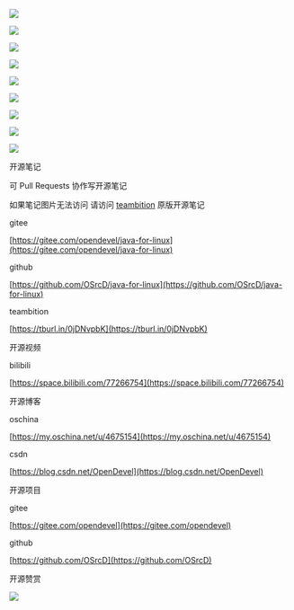 

![](https://tcs.teambition.net/storage/3122368a39aa9e76c452c6c91c0d71c31b04?Signature=eyJhbGciOiJIUzI1NiIsInR5cCI6IkpXVCJ9.eyJBcHBJRCI6IjU5Mzc3MGZmODM5NjMyMDAyZTAzNThmMSIsIl9hcHBJZCI6IjU5Mzc3MGZmODM5NjMyMDAyZTAzNThmMSIsIl9vcmdhbml6YXRpb25JZCI6IiIsImV4cCI6MTYxMzg4MzIxMSwiaWF0IjoxNjEzMjc4NDExLCJyZXNvdXJjZSI6Ii9zdG9yYWdlLzMxMjIzNjhhMzlhYTllNzZjNDUyYzZjOTFjMGQ3MWMzMWIwNCJ9.HoSdVBGG2vIf2sOYkZP3-uVAq0xQt0NDI7z740FvUNw&download=image.png "")

![](https://tcs.teambition.net/storage/3122a7742c4325d66235ed6cfabe827f158d?Signature=eyJhbGciOiJIUzI1NiIsInR5cCI6IkpXVCJ9.eyJBcHBJRCI6IjU5Mzc3MGZmODM5NjMyMDAyZTAzNThmMSIsIl9hcHBJZCI6IjU5Mzc3MGZmODM5NjMyMDAyZTAzNThmMSIsIl9vcmdhbml6YXRpb25JZCI6IiIsImV4cCI6MTYxMzg4MzIxMSwiaWF0IjoxNjEzMjc4NDExLCJyZXNvdXJjZSI6Ii9zdG9yYWdlLzMxMjJhNzc0MmM0MzI1ZDY2MjM1ZWQ2Y2ZhYmU4MjdmMTU4ZCJ9.1HNC6JKxvBDkkpS4LBgsJ14kLe7ZIxdyx0vT17a1KpY&download=image.png "")

![](https://tcs.teambition.net/storage/312200612abeba38fa70c9519c4b8f75c341?Signature=eyJhbGciOiJIUzI1NiIsInR5cCI6IkpXVCJ9.eyJBcHBJRCI6IjU5Mzc3MGZmODM5NjMyMDAyZTAzNThmMSIsIl9hcHBJZCI6IjU5Mzc3MGZmODM5NjMyMDAyZTAzNThmMSIsIl9vcmdhbml6YXRpb25JZCI6IiIsImV4cCI6MTYxMzg4MzIxMSwiaWF0IjoxNjEzMjc4NDExLCJyZXNvdXJjZSI6Ii9zdG9yYWdlLzMxMjIwMDYxMmFiZWJhMzhmYTcwYzk1MTljNGI4Zjc1YzM0MSJ9.zaiW9gzp-x14u2BGNzWtHnu1-ADtDdAwwD5J67_tk1M&download=image.png "")

![](https://tcs.teambition.net/storage/3122f7301e98b98b8d0853813ee91ccff017?Signature=eyJhbGciOiJIUzI1NiIsInR5cCI6IkpXVCJ9.eyJBcHBJRCI6IjU5Mzc3MGZmODM5NjMyMDAyZTAzNThmMSIsIl9hcHBJZCI6IjU5Mzc3MGZmODM5NjMyMDAyZTAzNThmMSIsIl9vcmdhbml6YXRpb25JZCI6IiIsImV4cCI6MTYxMzg4MzIxMSwiaWF0IjoxNjEzMjc4NDExLCJyZXNvdXJjZSI6Ii9zdG9yYWdlLzMxMjJmNzMwMWU5OGI5OGI4ZDA4NTM4MTNlZTkxY2NmZjAxNyJ9.vr7r8ZPr_BvcYYoaRQb0AcDszsDqm8JPzRNxHldjq_I&download=image.png "")

![](https://tcs.teambition.net/storage/312255ab94044a972d5ff2ee105fa05fa29e?Signature=eyJhbGciOiJIUzI1NiIsInR5cCI6IkpXVCJ9.eyJBcHBJRCI6IjU5Mzc3MGZmODM5NjMyMDAyZTAzNThmMSIsIl9hcHBJZCI6IjU5Mzc3MGZmODM5NjMyMDAyZTAzNThmMSIsIl9vcmdhbml6YXRpb25JZCI6IiIsImV4cCI6MTYxMzg4MzIxMSwiaWF0IjoxNjEzMjc4NDExLCJyZXNvdXJjZSI6Ii9zdG9yYWdlLzMxMjI1NWFiOTQwNDRhOTcyZDVmZjJlZTEwNWZhMDVmYTI5ZSJ9.zI5tNKdJG3Y2Ly3cNXTqVMPkTOxFuElI_PnmavhH0Wo&download=image.png "")

![](https://tcs.teambition.net/storage/3122cd65bce64e98708176363aa7d1c7e4b3?Signature=eyJhbGciOiJIUzI1NiIsInR5cCI6IkpXVCJ9.eyJBcHBJRCI6IjU5Mzc3MGZmODM5NjMyMDAyZTAzNThmMSIsIl9hcHBJZCI6IjU5Mzc3MGZmODM5NjMyMDAyZTAzNThmMSIsIl9vcmdhbml6YXRpb25JZCI6IiIsImV4cCI6MTYxMzg4MzIxMSwiaWF0IjoxNjEzMjc4NDExLCJyZXNvdXJjZSI6Ii9zdG9yYWdlLzMxMjJjZDY1YmNlNjRlOTg3MDgxNzYzNjNhYTdkMWM3ZTRiMyJ9.53z7mIoiGTTKViK2yA96oeCuL3mp8j58CGJcO3LH3-Y&download=image.png "")

![](https://tcs.teambition.net/storage/31221b8c49c665da086e34b5b01d6c4449de?Signature=eyJhbGciOiJIUzI1NiIsInR5cCI6IkpXVCJ9.eyJBcHBJRCI6IjU5Mzc3MGZmODM5NjMyMDAyZTAzNThmMSIsIl9hcHBJZCI6IjU5Mzc3MGZmODM5NjMyMDAyZTAzNThmMSIsIl9vcmdhbml6YXRpb25JZCI6IiIsImV4cCI6MTYxMzg4MzIxMSwiaWF0IjoxNjEzMjc4NDExLCJyZXNvdXJjZSI6Ii9zdG9yYWdlLzMxMjIxYjhjNDljNjY1ZGEwODZlMzRiNWIwMWQ2YzQ0NDlkZSJ9.QkBevx8b7wcomk7ksKvxdRlWXFBhvTg0k5LyveyHXg4&download=image.png "")

![](https://tcs.teambition.net/storage/3122f9295519db69829b4078633ea9b0a301?Signature=eyJhbGciOiJIUzI1NiIsInR5cCI6IkpXVCJ9.eyJBcHBJRCI6IjU5Mzc3MGZmODM5NjMyMDAyZTAzNThmMSIsIl9hcHBJZCI6IjU5Mzc3MGZmODM5NjMyMDAyZTAzNThmMSIsIl9vcmdhbml6YXRpb25JZCI6IiIsImV4cCI6MTYxMzg4MzIxMSwiaWF0IjoxNjEzMjc4NDExLCJyZXNvdXJjZSI6Ii9zdG9yYWdlLzMxMjJmOTI5NTUxOWRiNjk4MjliNDA3ODYzM2VhOWIwYTMwMSJ9.AJefSDjnH_gJe0n5dYjl3kZ6dx5ywonEgRIK8V4grZ4&download=image.png "")

![](https://tcs.teambition.net/storage/312274c21a0d212d1f4e94572dc31857d635?Signature=eyJhbGciOiJIUzI1NiIsInR5cCI6IkpXVCJ9.eyJBcHBJRCI6IjU5Mzc3MGZmODM5NjMyMDAyZTAzNThmMSIsIl9hcHBJZCI6IjU5Mzc3MGZmODM5NjMyMDAyZTAzNThmMSIsIl9vcmdhbml6YXRpb25JZCI6IiIsImV4cCI6MTYxMzg4MzIxMSwiaWF0IjoxNjEzMjc4NDExLCJyZXNvdXJjZSI6Ii9zdG9yYWdlLzMxMjI3NGMyMWEwZDIxMmQxZjRlOTQ1NzJkYzMxODU3ZDYzNSJ9.mubArd-j0lIrpD6wHoqF4lwY71w_9Be0UYsa4xt-JXM&download=image.png "")





开源笔记

可 Pull Requests 协作写开源笔记

如果笔记图片无法访问 请访问 [teambition](https://tburl.in/0jDNvpbK) 原版开源笔记

gitee

[https://gitee.com/opendevel/java-for-linux](https://gitee.com/opendevel/java-for-linux)

github

[https://github.com/OSrcD/java-for-linux](https://github.com/OSrcD/java-for-linux)

teambition

[https://tburl.in/0jDNvpbK](https://tburl.in/0jDNvpbK)

开源视频

bilibili

[https://space.bilibili.com/77266754](https://space.bilibili.com/77266754)

开源博客

oschina

[https://my.oschina.net/u/4675154](https://my.oschina.net/u/4675154)

csdn

[https://blog.csdn.net/OpenDevel](https://blog.csdn.net/OpenDevel)

开源项目

gitee

[https://gitee.com/opendevel](https://gitee.com/opendevel)

github

[https://github.com/OSrcD](https://github.com/OSrcD)

开源赞赏

![](https://tcs.teambition.net/storage/3121aed56e96d914e1046f3b498b493ce232?Signature=eyJhbGciOiJIUzI1NiIsInR5cCI6IkpXVCJ9.eyJBcHBJRCI6IjU5Mzc3MGZmODM5NjMyMDAyZTAzNThmMSIsIl9hcHBJZCI6IjU5Mzc3MGZmODM5NjMyMDAyZTAzNThmMSIsIl9vcmdhbml6YXRpb25JZCI6IiIsImV4cCI6MTYxMzg4MzIxMSwiaWF0IjoxNjEzMjc4NDExLCJyZXNvdXJjZSI6Ii9zdG9yYWdlLzMxMjFhZWQ1NmU5NmQ5MTRlMTA0NmYzYjQ5OGI0OTNjZTIzMiJ9.iAm4h38M7FIc1DvudAUOVnQoygqQB98QqvhPXWPhx6I&download=image.png "")

